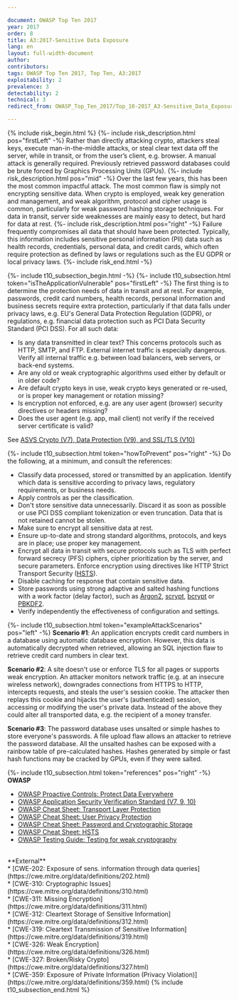```yaml
---

document: OWASP Top Ten 2017
year: 2017
order: 8
title: A3:2017-Sensitive Data Exposure
lang: en
layout: full-width-document
author:
contributors:
tags: OWASP Top Ten 2017, Top Ten, A3:2017
exploitability: 2
prevalence: 3
detectability: 2
technical: 3
redirect_from: OWASP_Top_Ten_2017/Top_10-2017_A3-Sensitive_Data_Exposure.html

---
```


{% include risk_begin.html %}
{%- include risk_description.html pos="firstLeft" -%}
Rather than directly attacking crypto, attackers steal keys, execute man-in-the-middle attacks, or steal clear text data off the server, while in transit, or from the user’s client, e.g. browser. A manual attack is generally required. Previously retrieved password databases could be brute forced by Graphics Processing Units (GPUs). 
{%- include risk_description.html pos="mid" -%}
Over the last few years, this has been the most common impactful attack. The most common flaw is simply not encrypting sensitive data. When crypto is employed, weak key generation and management, and weak algorithm, protocol and cipher usage is common, particularly for weak password hashing storage techniques. For data in transit, server side weaknesses are mainly easy to detect, but hard for data at rest.
{%- include risk_description.html pos="right" -%}
Failure frequently compromises all data that should have been protected. Typically, this information includes sensitive personal information (PII) data such as health records, credentials, personal data, and credit cards, which often require protection as defined by laws or regulations such as the EU GDPR or local privacy laws. 
{%- include risk_end.html -%}

{%- include t10_subsection_begin.html -%}
{%- include t10_subsection.html token="isTheApplicationVulnerable" pos="firstLeft" -%}
The first thing is to determine the protection needs of data in transit and at rest. For example, passwords, credit card numbers, health records, personal information and business secrets require extra protection, particularly if that data falls under privacy laws, e.g. EU's General Data Protection Regulation (GDPR), or regulations, e.g. financial data protection such as PCI Data Security Standard (PCI DSS). For all such data:<br>
* Is any data transmitted in clear text? This concerns protocols such as HTTP, SMTP, and FTP. External internet traffic is especially dangerous. Verify all internal traffic e.g. between load balancers, web servers, or back-end systems.<br>
* Are any old or weak cryptographic algorithms used either by default or in older code?<br>
* Are default crypto keys in use, weak crypto keys generated or re-used, or is proper key management or rotation missing?<br>
* Is encryption not enforced, e.g. are any user agent (browser) security directives or headers missing?<br>
* Does the user agent (e.g. app, mail client) not verify if the received server certificate is valid?<br>

See [ASVS Crypto (V7), Data Protection (V9), and SSL/TLS (V10)](/www-project-application-security-verification-standard)

{%- include t10_subsection.html token="howToPrevent" pos="right" -%}
Do the following, at a minimum, and consult the references:<br>
* Classify data processed, stored or transmitted by an application. Identify which data is sensitive according to privacy laws, regulatory requirements, or business needs.<br>
* Apply controls as per the classification.<br>
* Don't store sensitive data unnecessarily. Discard it as soon as possible or use PCI DSS compliant tokenization or even truncation. Data that is not retained cannot be stolen.<br>
* Make sure to encrypt all sensitive data at rest.<br>
* Ensure up-to-date and strong standard algorithms, protocols, and keys are in place; use proper key management.<br>
* Encrypt all data in transit with secure protocols such as TLS with perfect forward secrecy (PFS) ciphers, cipher prioritization by the server, and secure parameters. Enforce encryption using directives like HTTP Strict Transport Security ([HSTS](https://cheatsheetseries.owasp.org/cheatsheets/HTTP_Strict_Transport_Security_Cheat_Sheet.html)).<br>
* Disable caching for response that contain sensitive data.<br>
* Store passwords using strong adaptive and salted hashing functions with a work factor (delay factor), such as [Argon2](https://www.cryptolux.org/index.php/Argon2), [scrypt](https://wikipedia.org/wiki/Scrypt), [bcrypt](https://wikipedia.org/wiki/Bcrypt) or [PBKDF2](https://wikipedia.org/wiki/PBKDF2).<br>
* Verify independently the effectiveness of configuration and settings.

{%- include t10_subsection.html token="exampleAttackScenarios" pos="left" -%}
**Scenario #1**: An application encrypts credit card numbers in a database using automatic database encryption. However, this data is automatically decrypted when retrieved, allowing an SQL injection flaw to retrieve credit card numbers in clear text.<br>

**Scenario #2**: A site doesn't use or enforce TLS for all pages or supports weak encryption. An attacker monitors network traffic (e.g. at an insecure wireless network), downgrades connections from HTTPS to HTTP, intercepts requests, and steals the user's session cookie. The attacker then replays this cookie and hijacks the user's (authenticated) session, accessing or modifying the user's private data. Instead of the above they could alter all transported data, e.g. the recipient of a money transfer.<br>

**Scenario #3**: The password database uses unsalted or simple hashes to store everyone's passwords. A file upload flaw allows an attacker to retrieve the password database. All the unsalted hashes can be exposed with a rainbow table of pre-calculated hashes. Hashes generated by simple or fast hash functions may be cracked by GPUs, even if they were salted.<br>

{%- include t10_subsection.html token="references" pos="right" -%}
**OWASP**<br>
* [OWASP Proactive Controls: Protect Data Everywhere](/www-project-proactive-controls/v3/en/c8-protect-data-everywhere)<br>
* [OWASP Application Security Verification Standard (V7, 9, 10)](/www-project-application-security-verification-standard)<br>
* [OWASP Cheat Sheet: Transport Layer Protection](https://cheatsheetseries.owasp.org/cheatsheets/Transport_Layer_Protection_Cheat_Sheet.html)<br>
* [OWASP Cheat Sheet: User Privacy Protection](https://cheatsheetseries.owasp.org/cheatsheets/User_Privacy_Protection_Cheat_Sheet.html)<br>
* [OWASP Cheat Sheet: Password and Cryptographic Storage](https://cheatsheetseries.owasp.org/cheatsheets/Password_Storage_Cheat_Sheet.html)<br>
* [OWASP Cheat Sheet: HSTS](https://cheatsheetseries.owasp.org/cheatsheets/HTTP_Strict_Transport_Security_Cheat_Sheet.html)<br>
* [OWASP Testing Guide: Testing for weak cryptography](/www-project-web-security-testing-guide/latest/4-Web_Application_Security_Testing/09-Testing_for_Weak_Cryptography/README)<br>
<br>
**External**<br>
* [CWE-202: Exposure of sens. information through data queries](https://cwe.mitre.org/data/definitions/202.html)<br>
* [CWE-310: Cryptographic Issues](https://cwe.mitre.org/data/definitions/310.html)<br>
* [CWE-311: Missing Encryption](https://cwe.mitre.org/data/definitions/311.html)<br>
* [CWE-312: Cleartext Storage of Sensitive Information](https://cwe.mitre.org/data/definitions/312.html)<br>
* [CWE-319: Cleartext Transmission of Sensitive Information](https://cwe.mitre.org/data/definitions/319.html)<br>
* [CWE-326: Weak Encryption](https://cwe.mitre.org/data/definitions/326.html)<br>
* [CWE-327: Broken/Risky Crypto](https://cwe.mitre.org/data/definitions/327.html)<br>
* [CWE-359: Exposure of Private Information (Privacy Violation)](https://cwe.mitre.org/data/definitions/359.html)
{% include t10_subsection_end.html %}